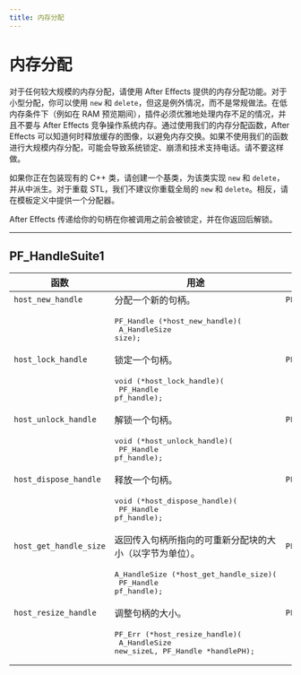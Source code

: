 ```yaml
---
title: 内存分配
---
```

# 内存分配

对于任何较大规模的内存分配，请使用 After Effects 提供的内存分配功能。对于小型分配，你可以使用 `new` 和 `delete`，但这是例外情况，而不是常规做法。在低内存条件下（例如在 RAM 预览期间），插件必须优雅地处理内存不足的情况，并且不要与 After Effects 竞争操作系统内存。通过使用我们的内存分配函数，After Effects 可以知道何时释放缓存的图像，以避免内存交换。如果不使用我们的函数进行大规模内存分配，可能会导致系统锁定、崩溃和技术支持电话。请不要这样做。

如果你正在包装现有的 C++ 类，请创建一个基类，为该类实现 `new` 和 `delete`，并从中派生。对于重载 STL，我们不建议你重载全局的 `new` 和 `delete`。相反，请在模板定义中提供一个分配器。

After Effects 传递给你的句柄在你被调用之前会被锁定，并在你返回后解锁。

---

## PF_HandleSuite1

| 函数 | 用途 | 替代函数 |
|---|---|---|
| `host_new_handle` | 分配一个新的句柄。 | `PF_NEW_HANDLE` |
| | <pre lang="cpp">PF_Handle (*host_new_handle)(<br/>  A_HandleSize size);</pre> | |
| `host_lock_handle` | 锁定一个句柄。 | `PF_LOCK_HANDLE` |
| | <pre lang="cpp">void (*host_lock_handle)(<br/>  PF_Handle pf_handle);</pre> | |
| `host_unlock_handle` | 解锁一个句柄。 | `PF_UNLOCK_HANDLE` |
| | <pre lang="cpp">void (*host_unlock_handle)(<br/>  PF_Handle pf_handle);</pre> | |
| `host_dispose_handle` | 释放一个句柄。 | `PF_DISPOSE_HANDLE` |
| | <pre lang="cpp">void (*host_dispose_handle)(<br/>  PF_Handle pf_handle);</pre> | |
| `host_get_handle_size` | 返回传入句柄所指向的可重新分配块的大小（以字节为单位）。 | `PF_GET_HANDLE_SIZE` |
| | <pre lang="cpp">A_HandleSize (*host_get_handle_size)(<br/>  PF_Handle pf_handle);</pre> | |
| `host_resize_handle` | 调整句柄的大小。 | `PF_RESIZE_HANDLE` |
| | <pre lang="cpp">PF_Err (*host_resize_handle)(<br/>  A_HandleSize new_sizeL, PF_Handle \*handlePH);</pre> | |
